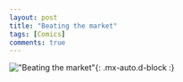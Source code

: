 ```yaml
---
layout: post
title: "Beating the market"
tags: [Comics]
comments: true
---
```



!["Beating the market"](/comics/8.png){: .mx-auto.d-block :}